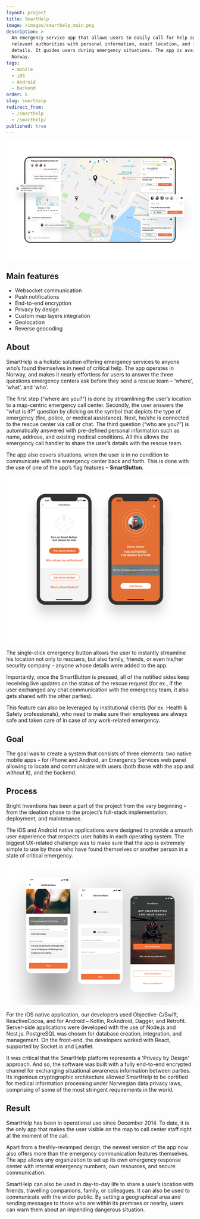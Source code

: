```yaml
---
layout: project
title: SmartHelp
image: /images/smarthelp_main.png
description: >
  An emergency service app that allows users to easily call for help and provide
  relevant authorities with personal information, exact location, and incident
  details. It guides users during emergency situations. The app is available in
  Norway.
tags:
  - mobile
  - iOS
  - Android
  - backend
order: 6
slug: smarthelp
redirect_from:
  - /smarthelp
  - /smarthelp/
published: true
---
```



![An emergency service app ](/images/smarthelp.png)

## Main features

* Websocket communication
* Push notifications
* End-to-end encryption
* Privacy by design
* Custom map layers integration
* Geolocation
* Reverse geocoding

## About

SmartHelp is a holistic solution offering emergency services to anyone who’s found themselves in need of critical help. The app operates in Norway, and makes it nearly effortless for users to answer the three questions emergency centers ask before they send a rescue team – ‘where’, ‘what’, and ‘who’.

The first step (“where are you?”) is done by streamlining the user’s location to a map-centric emergency call center. Secondly, the user answers the “what is it?” question by clicking on the symbol that depicts the type of emergency (fire, police, or medical assistance). Next, he/she is connected to the rescue center via call or chat. The third question (“who are you?”) is automatically answered with pre-defined personal information such as name, address, and existing medical conditions. All this allows the emergency call handler to share the user’s details with the rescue team.

The app also covers situations, when the user is in no condition to communicate with the emergency center back and forth. This is done with the use of one of the app’s flag features – **SmartButton**.

![An emergency service app ](/images/smarthelp_screens1and2.png)

The single-click emergency button allows the user to instantly streamline his location not only to rescuers, but also family, friends, or even his/her security company – anyone whose details were added to the app.

Importantly, once the SmartButton is pressed, all of the notified sides keep receiving live updates on the status of the rescue request (for ex., if the user exchanged any chat communication with the emergency team, it also gets shared with the other parties).

This feature can also be leveraged by institutional clients (for ex. Health & Safety professionals), who need to make sure their employees are always safe and taken care of in case of any work-related emergency.

## Goal

The goal was to create a system that consists of three elements: two native mobile apps – for iPhone and Android, an Emergency Services web panel allowing to locate and communicate with users (both those with the app and without it), and the backend.

## Process

Bright Inventions has been a part of the project from the very beginning – from the ideation phase to the project’s full-stack implementation, deployment, and maintenance.

The iOS and Android native applications were designed to provide a smooth user experience that respects user habits in each operating system. The biggest UX-related challenge was to make sure that the app is extremely simple to use by those who have found themselves or another person in a state of critical emergency.

![An emergency service app ](/images/amarthelp33_700.jpg)

For the iOS native application, our developers used Objective-C/Swift, ReactiveCocoa, and for Android – Kotlin, RxAndroid, Dagger, and Retrofit. Server-side applications were developed with the use of Node.js and Nest.js. PostgreSQL was chosen for database creation, integration, and management. On the front-end, the developers worked with React, supported by Socket.io and Leaflet.

It was critical that the SmartHelp platform represents a 'Privacy by Design' approach. And so, the software was built with a fully end-to-end encrypted channel for exchanging situational awareness information between parties. Its ingenious cryptographic architecture allowed SmartHelp to be certified for medical information processing under Norwegian data privacy laws, comprising of some of the most stringent requirements in the world.

## Result

SmartHelp has been in operational use since December 2014. To date, it is the only app that makes the user visible on the map to call center staff right at the moment of the call.

Apart from a freshly-revamped design, the newest version of the app now also offers more than the emergency communication features themselves. The app allows any organization to set up its own emergency response center with internal emergency numbers, own resources, and secure communication.

SmartHelp can also be used in day-to-day life to share a user’s location with friends, travelling companions, family, or colleagues. It can also be used to communicate with the wider public. By setting a geographical area and sending messages to those who are within its premises or nearby, users can warn them about an impending dangerous situation.